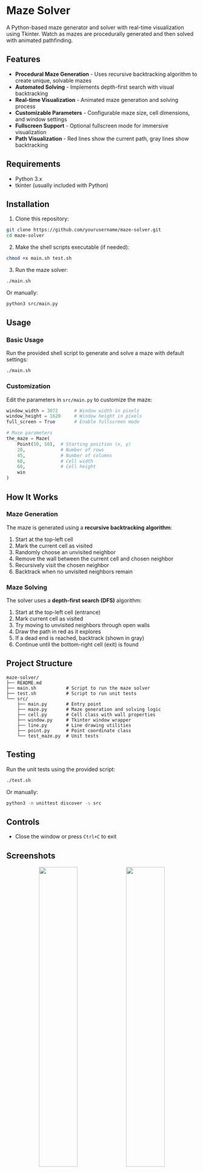 # Maze Solver

A Python-based maze generator and solver with real-time visualization using Tkinter. Watch as mazes are procedurally generated and then solved with animated pathfinding.

## Features

- **Procedural Maze Generation** - Uses recursive backtracking algorithm to create unique, solvable mazes
- **Automated Solving** - Implements depth-first search with visual backtracking
- **Real-time Visualization** - Animated maze generation and solving process
- **Customizable Parameters** - Configurable maze size, cell dimensions, and window settings
- **Fullscreen Support** - Optional fullscreen mode for immersive visualization
- **Path Visualization** - Red lines show the current path, gray lines show backtracking

## Requirements

- Python 3.x
- tkinter (usually included with Python)

## Installation

1. Clone this repository:
```bash
git clone https://github.com/yourusername/maze-solver.git
cd maze-solver
```

2. Make the shell scripts executable (if needed):
```bash
chmod +x main.sh test.sh
```

3. Run the maze solver:
```bash
./main.sh
```

Or manually:
```bash
python3 src/main.py
```

## Usage

### Basic Usage

Run the provided shell script to generate and solve a maze with default settings:

```bash
./main.sh
```

### Customization

Edit the parameters in `src/main.py` to customize the maze:

```python
window_width = 3072      # Window width in pixels
window_height = 1620     # Window height in pixels
full_screen = True       # Enable fullscreen mode

# Maze parameters
the_maze = Maze(
    Point(50, 50),  # Starting position (x, y)
    28,             # Number of rows
    45,             # Number of columns
    60,             # Cell width
    60,             # Cell height
    win
)
```

## How It Works

### Maze Generation
The maze is generated using a **recursive backtracking algorithm**:
1. Start at the top-left cell
2. Mark the current cell as visited
3. Randomly choose an unvisited neighbor
4. Remove the wall between the current cell and chosen neighbor
5. Recursively visit the chosen neighbor
6. Backtrack when no unvisited neighbors remain

### Maze Solving
The solver uses a **depth-first search (DFS)** algorithm:
1. Start at the top-left cell (entrance)
2. Mark current cell as visited
3. Try moving to unvisited neighbors through open walls
4. Draw the path in red as it explores
5. If a dead end is reached, backtrack (shown in gray)
6. Continue until the bottom-right cell (exit) is found

## Project Structure

```
maze-solver/
├── README.md
├── main.sh           # Script to run the maze solver
├── test.sh           # Script to run unit tests
└── src/
    ├── main.py       # Entry point
    ├── maze.py       # Maze generation and solving logic
    ├── cell.py       # Cell class with wall properties
    ├── window.py     # Tkinter window wrapper
    ├── line.py       # Line drawing utilities
    ├── point.py      # Point coordinate class
    └── test_maze.py  # Unit tests
```

## Testing

Run the unit tests using the provided script:

```bash
./test.sh
```

Or manually:
```bash
python3 -m unittest discover -s src
```

## Controls

- Close the window or press `Ctrl+C` to exit

## Screenshots

<p align="center">
  <img src="screenshot/MazeSolver-1.png" width="45%" />
  <img src="screenshot/MazeSolver-2.png" width="45%" />
</p>

---

<sub>Despite being based on a Boot.dev guided project, 100% of the code is written by me</sub>

